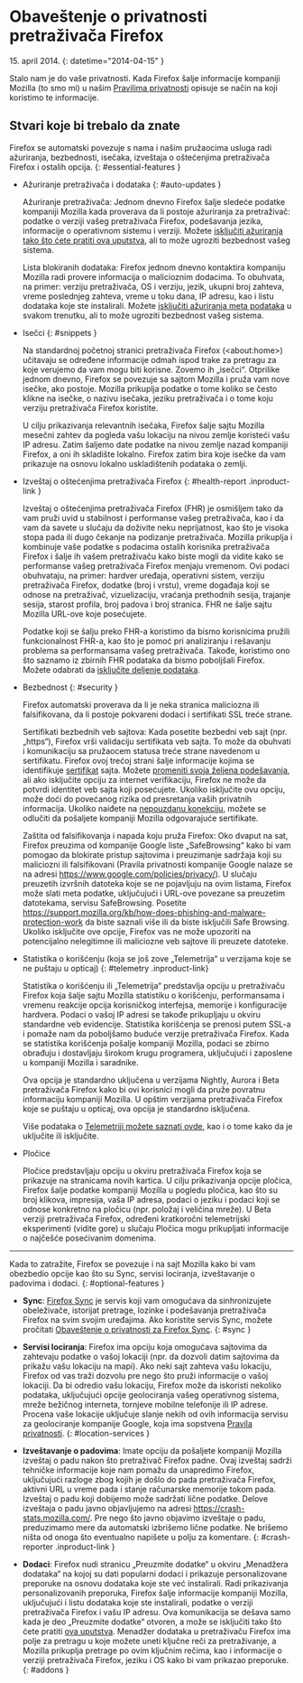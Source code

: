 # Obaveštenje o privatnosti pretraživača Firefox

15\. april 2014.
{: datetime="2014-04-15" }

Stalo nam je do vaše privatnosti. Kada Firefox šalje informacije kompaniji Mozilla (to smo mi) u našim [Pravilima privatnosti](https://www.mozilla.org/privacy/) opisuje se način na koji koristimo te informacije.

## Stvari koje bi trebalo da znate

Firefox se automatski povezuje s nama i našim pružaocima usluga radi ažuriranja, bezbednosti, isečaka, izveštaja o oštećenjima pretraživača Firefox i ostalih opcija. 
{: #essential-features }

* Ažuriranje pretraživača i dodataka
  {: #auto-updates }

	Ažuriranje pretraživača: Jednom dnevno Firefox šalje sledeće podatke kompaniji Mozilla kada proverava da li postoje ažuriranja za pretraživač: podatke o verziji vašeg pretraživača Firefox, podešavanja jezika, informacije o operativnom sistemu i verziji. Možete [isključiti ažuriranja tako što ćete pratiti ova uputstva](https://support.mozilla.org/kb/how-stop-firefox-automatically-making-connections#w_auto-update-checking), ali to može ugroziti bezbednost vašeg sistema.

	Lista blokiranih dodataka: Firefox jednom dnevno kontaktira kompaniju Mozilla radi provere informacija o malicioznim dodacima. To obuhvata, na primer: verziju pretraživača, OS i verziju, jezik, ukupni broj zahteva, vreme poslednjeg zahteva, vreme u toku dana, IP adresu, kao i listu dodataka koje ste instalirali. Možete [isključiti ažuriranja meta podataka](https://blog.mozilla.org/addons/how-to-opt-out-of-add-on-metadata-updates/) u svakom trenutku, ali to može ugroziti bezbednost vašeg sistema.

* Isečci
  {: #snippets }

	Na standardnoj početnoj stranici pretraživača Firefox (&lt;about:home&gt;) učitavaju se određene informacije odmah ispod trake za pretragu za koje verujemo da vam mogu biti korisne. Zovemo ih „isečci“. Otprilike jednom dnevno, Firefox se povezuje sa sajtom Mozilla i pruža vam nove isečke, ako postoje. Mozilla prikuplja podatke o tome koliko se često klikne na isečke, o nazivu isečaka, jeziku pretraživača i o tome koju verziju pretraživača Firefox koristite.

	U cilju prikazivanja relevantnih isečaka, Firefox šalje sajtu Mozilla mesečni zahtev da pogleda vašu lokaciju na nivou zemlje koristeći vašu IP adresu. Zatim šaljemo date podatke na nivou zemlje nazad kompaniji Firefox, a oni ih skladište lokalno.  Firefox zatim bira koje isečke da vam prikazuje na osnovu lokalno uskladištenih podataka o zemlji.

* Izveštaj o oštećenjima pretraživača Firefox
  {: #health-report .inproduct-link } 

	Izveštaj o oštećenjima pretraživača Firefox (FHR) je osmišljem tako da vam pruži uvid u stabilnost i performanse vašeg pretraživača, kao i da vam da savete u slučaju da doživite neku neprijatnost, kao što je visoka stopa pada ili dugo čekanje na podizanje pretraživača. Mozilla prikuplja i kombinuje vaše podatke s podacima ostalih korisnika pretraživača Firefox i šalje ih vašem pretraživaču kako biste mogli da vidite kako se performanse vašeg pretraživača Firefox menjaju vremenom. Ovi podaci obuhvataju, na primer: hardver uređaja, operativni sistem, verziju pretraživača Firefox, dodatke (broj i vrstu), vreme događaja koji se odnose na pretraživač, vizuelizaciju, vraćanja prethodnih sesija, trajanje sesija, starost profila, broj padova i broj stranica. FHR ne šalje sajtu Mozilla URL-ove koje posećujete.

	Podatke koji se šalju preko FHR-a koristimo da bismo korisnicima pružili funkcionalnost FHR-a, kao što je pomoć pri analiziranju i rešavanju problema sa performansama vašeg pretraživača. Takođe, koristimo ono što saznamo iz zbirnih FHR podataka da bismo poboljšali Firefox. Možete odabrati da [isključite deljenje podataka](https://support.mozilla.org/kb/firefox-health-report-understand-your-browser-perf#w_how-to-turn-data-sharing-on-or-off).

* Bezbednost
  {: #security }

	Firefox automatski proverava da li je neka stranica maliciozna ili falsifikovana, da li postoje pokvareni dodaci i sertifikati SSL treće strane.

	Sertifikati bezbednih veb sajtova: Kada posetite bezbedni veb sajt (npr. „https“), Firefox vrši validaciju sertifikata veb sajta. To može da obuhvati i komunikaciju sa pružaocem statusa treće strane navedenom u sertifikatu. Firefox ovoj trećoj strani šalje informacije kojima se identifikuje [sertifikat](https://support.mozilla.org/kb/secure-website-certificate) sajta. Možete [promeniti svoja željena podešavanja](https://support.mozilla.org/kb/advanced-settings-browsing-network-updates-encryption#w_certificates-tab), ali ako isključite opciju za internet verifikaciju, Firefox ne može da potvrdi identitet veb sajta koji posećujete. Ukoliko isključite ovu opciju, može doći do povećanog rizika od presretanja vaših privatnih informacija. Ukoliko naiđete na [nepouzdanu konekciju](https://support.mozilla.org/kb/connection-untrusted-error-message), možete se odlučiti da pošaljete kompaniji Mozilla odgovarajuće sertifikate.

	Zaštita od falsifikovanja i napada koju pruža Firefox: Oko dvaput na sat, Firefox preuzima od kompanije Google liste „SafeBrowsing“ kako bi vam pomogao da blokirate pristup sajtovima i preuzimanje sadržaja koji su maliciozni ili falsifikovani (Pravila privatnosti kompanije Google nalaze se na adresi <https://www.google.com/policies/privacy/>). U slučaju preuzetih izvršnih datoteka koje se ne pojavljuju na ovim listama, Firefox može slati meta podatke, uključujući i URL-ove povezane sa preuzetim datotekama, servisu SafeBrowsing. Posetite <https://support.mozilla.org/kb/how-does-phishing-and-malware-protection-work> da biste saznali više ili da biste isključili Safe Browsing. Ukoliko isključite ove opcije, Firefox vas ne može upozoriti na potencijalno nelegitimne ili maliciozne veb sajtove ili preuzete datoteke.

* Statistika o korišćenju (koja se još zove „Telemetrija“ u verzijama koje se ne puštaju u opticaj)
  {: #telemetry .inproduct-link}

	Statistika o korišćenju ili „Telemetrija“ predstavlja opciju u pretraživaču Firefox koja šalje sajtu Mozilla statistiku o korišćenju, performansama i vremenu reakcije opcija korisničkog interfejsa, memorije i konfiguracije hardvera. Podaci o vašoj IP adresi se takođe prikupljaju u okviru standardne veb evidencije. Statistika korišćenja se prenosi putem SSL-a i pomaže nam da poboljšamo buduće verzije pretraživača Firefox. Kada se statistika korišćenja pošalje kompaniji Mozilla, podaci se zbirno obrađuju i dostavljaju širokom krugu programera, uključujući i zaposlene u kompaniji Mozilla i saradnike.

	Ova opcija je standardno uključena u verzijama Nightly, Aurora i Beta pretraživača Firefox kako bi ovi korisnici mogli da pruže povratnu informaciju kompaniji Mozilla. U opštim verzijama pretraživača Firefox koje se puštaju u opticaj, ova opcija je standardno isključena.

	Više podataka o [Telemetriji možete saznati ovde](https://support.mozilla.org/kb/send-performance-data-improve-firefox), kao i o tome kako da je uključite ili isključite. 

* Pločice

	Pločice predstavljaju opciju u okviru pretraživača Firefox koja se prikazuje na stranicama novih kartica. U cilju prikazivanja opcije pločica, Firefox šalje podatke kompaniji Mozilla u pogledu pločica, kao što su broj klikova, impresija, vaša IP adresa, podaci o jeziku i podaci koji se odnose konkretno na pločicu (npr. položaj i veličina mreže). U Beta verziji pretraživača Firefox, određeni kratkoročni telemetrijski eksperimenti (vidite gore) u slučaju Pločica mogu prikupljati informacije o najčešće posećivanim domenima.

---------------------------------------

Kada to zatražite, Firefox se povezuje i na sajt Mozilla kako bi vam obezbedio opcije kao što su Sync, servisi lociranja, izveštavanje o padovima i dodaci.
{: #optional-features }

* **Sync**: [Firefox Sync](https://www.mozilla.org/firefox/sync/) je servis koji vam omogućava da sinhronizujete obeleživače, istorijat pretrage, lozinke i podešavanja pretraživača Firefox na svim svojim uređajima. Ako koristite servis Sync, možete pročitati [Obaveštenje o privatnosti za Firefox Sync](https://services.mozilla.com/privacy-policy/).
{: #sync }

* **Servisi lociranja**: Firefox ima opciju koja omogućava sajtovima da zahtevaju podatke o vašoj lokaciji (npr. da dozvoli datim sajtovima da prikažu vašu lokaciju na mapi). Ako neki sajt zahteva vašu lokaciju, Firefox od vas traži dozvolu pre nego što pruži informacije o vašoj lokaciji. Da bi odredio vašu lokaciju, Firefox može da iskoristi nekoliko podataka, uključujući opcije geolociranja vašeg operativnog sistema, mreže bežičnog interneta, tornjeve mobilne telefonije ili IP adrese. Procena vaše lokacije uključuje slanje nekih od ovih informacija servisu za geolociranje kompanije Google, koja ima sopstvena [Pravila privatnosti](https://www.google.com/privacy/lsf.html).
{: #location-services }

* **Izveštavanje o padovima**: Imate opciju da pošaljete kompaniji Mozilla izveštaj o padu nakon što pretraživač Firefox padne. Ovaj izveštaj sadrži tehničke informacije koje nam pomažu da unapredimo Firefox, uključujući razloge zbog kojih je došlo do pada pretraživača Firefox, aktivni URL u vreme pada i stanje računarske memorije tokom pada. Izveštaj o padu koji dobijemo može sadržati lične podatke. Delove izveštaja o padu javno objavljujemo na adresi <https://crash-stats.mozilla.com/>. Pre nego što javno objavimo izveštaje o padu, preduzimamo mere da automatski izbrišemo lične podatke. Ne brišemo ništa od onoga što eventualno napišete u polju za komentare.
{: #crash-reporter .inproduct-link }

* **Dodaci**: Firefox nudi stranicu „Preuzmite dodatke“ u okviru „Menadžera dodataka“ na kojoj su dati popularni dodaci i prikazuje personalizovane preporuke na osnovu dodataka koje ste već instalirali. Radi prikazivanja personalizovanih preporuka, Firefox šalje informacije kompaniji Mozilla, uključujući i listu dodataka koje ste instalirali, podatke o verziji pretraživača Firefox i vašu IP adresu. Ova komunikacija se dešava samo kada je deo „Preuzmite dodatke“ otvoren, a može se isključiti tako što ćete pratiti [ova uputstva](https://blog.mozilla.org/addons/how-to-opt-out-of-add-on-metadata-updates/). Menadžer dodataka u pretraživaču Firefox ima polje za pretragu u koje možete uneti ključne reči za pretraživanje, a Mozilla prikuplja pretrage po ovim ključnim rečima, kao i informacije o verziji pretraživača Firefox, jeziku i OS kako bi vam prikazao preporuke.
{: #addons }
